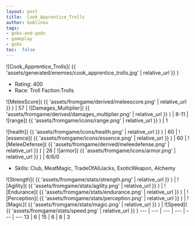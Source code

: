 ```yaml
---
layout: post
title:  Cook_Apprentice_Trolls
author: Goblinou
tags:
- gobs-and-gods
- gameplay
- gobs
toc:  false
---
```


![Cook_Apprentice_Trolls]( {{ 'assets/generated/enemies/cook_apprentice_trolls.jpg' | relative_url }} )
- Rating: 400
- Race: Troll  Faction:Trolls

![MeleeScore]( {{ 'assets/fromgame/derived/meleescore.png' | relative_url }} ) | 57 | ![Damages_Multiplier]( {{ 'assets/fromgame/derived/damages_multiplier.png' | relative_url }} ) | 8-11 | ![range]( {{ 'assets/fromgame/icons/range.png' | relative_url }} ) | 1


![health]( {{ 'assets/fromgame/icons/health.png' | relative_url }} ) | 60 | ![essence]( {{ 'assets/fromgame/icons/essence.png' | relative_url }} ) | 60 | ![MeleeDefense]( {{ 'assets/fromgame/derived/meleedefense.png' | relative_url }} ) | 26 | ![armor]( {{ 'assets/fromgame/icons/armor.png' | relative_url }} ) | 6/6/0

* Skills: Club, MeatMagic, TradeOfAllJacks, ExoticWeapon, Alchemy

![Strength]( {{ 'assets/fromgame/stats/strength.png' | relative_url }} ) | ![Agility]( {{ 'assets/fromgame/stats/agility.png' | relative_url }} ) | ![Endurance]( {{ 'assets/fromgame/stats/endurance.png' | relative_url }} ) | ![Perception]( {{ 'assets/fromgame/stats/perception.png' | relative_url }} ) | ![Magic]( {{ 'assets/fromgame/stats/magic.png' | relative_url }} ) | ![Speed]( {{ 'assets/fromgame/stats/speed.png' | relative_url }} )
--- | --- | --- | --- | --- | ---
13 | 6 | 15 | 6 | 8 | 3
